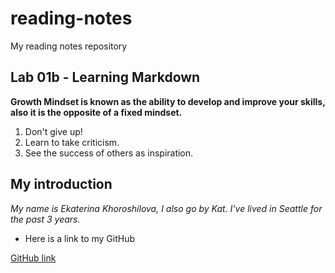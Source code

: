 # reading-notes
My reading notes repository

## Lab 01b - Learning Markdown

**Growth Mindset is known as the ability to develop and improve your skills, also it is the opposite of a fixed mindset.**

1. Don't give up!
2. Learn to take criticism.
3. See the success of others as inspiration.

## My introduction 

*My name is Ekaterina Khoroshilova, I also go by Kat. I've lived in Seattle for the past 3 years.*

* Here is a link to my GitHub

[GitHub link](https://github.com/KatyaKho)
